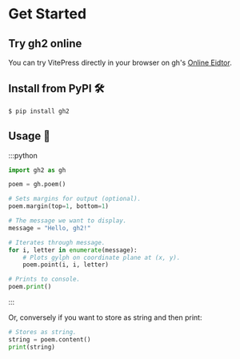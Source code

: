 # Get Started

## Try gh2 online

You can try VitePress directly in your browser on gh's [Online Eidtor](https://editor.gh2.dev/).

## Install from PyPI 🛠️

```sh
$ pip install gh2
```

## Usage 🎯

:::python

```py
import gh2 as gh

poem = gh.poem()

# Sets margins for output (optional).
poem.margin(top=1, bottom=1)

# The message we want to display.
message = "Hello, gh2!"

# Iterates through message.
for i, letter in enumerate(message):
    # Plots gylph on coordinate plane at (x, y).
    poem.point(i, i, letter)

# Prints to console.
poem.print()
```

:::

Or, conversely if you want to store as string and then print:

```py
# Stores as string.
string = poem.content()
print(string)
```

